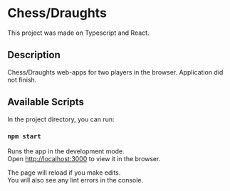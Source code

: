 # Chess/Draughts

This project was made on Typescript and React.

## Description

Chess/Draughts web-apps for two players in the browser.
Application did not finish.

## Available Scripts

In the project directory, you can run:

### `npm start`

Runs the app in the development mode.\
Open [http://localhost:3000](http://localhost:3000) to view it in the browser.

The page will reload if you make edits.\
You will also see any lint errors in the console.
